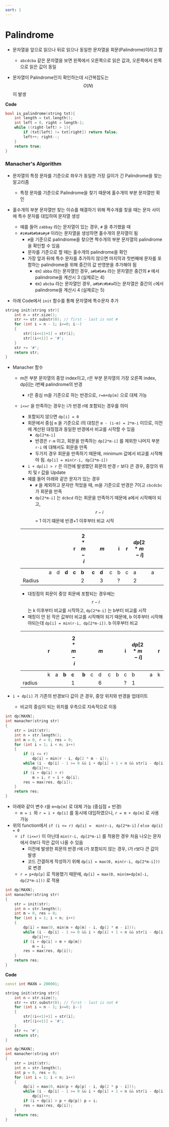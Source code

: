 ```yaml
---
sort: 1
---
```


# Palindrome

* 문자열을 앞으로 읽으나 뒤로 읽으나 동일한 문자열을 회문(Palindrome)이라고 함
  * `abcdcba` 같은 문자열을 보면 왼쪽에서 오른쪽으로 읽은 값과, 오른쪽에서 왼쪽으로 읽은 값이 동일

* 문자열이 Palindrome인지 확인하는데 시간복잡도는 $$O(N)$$ 이 발생

**Code**

```c++
bool is_palindrome(string txt){
    int length = txt.length();
    int left = 0, right = length-1;
    while ((right-left) > 1){
        if (txt[left] != txt[right]) return false;
        left++; right--;
    }
    return true;
}
```

### Manacher's Algorithm

* 문자열의 특정 문자를 기준으로 좌우가 동일한 가장 길이가 긴 Palindrome을 찾는 알고리즘
  * 특정 문자를 기준으로 Palindrome을 찾기 때문에 홀수개의 부분 문자열만 확인
* 홀수개의 부분 문자열만 찾는 이슈를 해결하기 위해 짝수개를 찾을 때는 문자 사이에 특수 문자를 대입하여 문자열 생성
  * 예를 들어 `zabbay` 라는 문자열이 있는 경우, `#` 을 추가했을 때
  * `#z#a#b#b#a#y#` 이라는 문자열을 생성하면 홀수개의 문자열이 됨
    * `#`을 기준으로 palindrome을 찾으면 짝수개의 부분 문자열의 palindrome을 확인할 수 있음
    * 문자를 기준으로 할 때는 홀수개의 palindrome을 확인
    * 가장 앞과 뒤에 특수 문자를 추가하지 않으면 마지막과 첫번째에 문자를 포함하는 palindrome을 위해 중간의 값 반영분을 추가해야 됨
      * ex) `abba` 라는 문자열인  경우, `a#b#b#a` 라는 문자열은 중간의 `#` 에서 palindrome을 계산시 3 (실제로는 4)
      * ex) `abcba` 라는 문자열인 경우, `a#b#c#b#a`라는 문자열은 중간의 `c`에서 palindrome을 계산시 4 (실제로는 5)

* 아래 Code에서 `init` 함수를 통해 문자열에 특수문자 추가

```c++
string init(string str){
    int n = str.size();
    str += str.substr(0); // first - last is not #
    for (int i = n - 1; i>=0; i--)
    {
        str[(i<<1)+1] = str[i];
        str[(i<<1)] = '#';
    }
    str += '#';
    return str;
}
```

* Manacher 함수

  *  m은 부분 문자열의 중앙 index이고, r은 부분 문자열의 가장 오른쪽 index, dp[i]는 i번째 palindrome의 반경

     *  r은 중심 m을 기준으로 하는 반경으로,  `r=m+dp[m]` 으로 대체 가능

  *  `i<=r` 을 만족하는 경우는 i가 반경 r에 포함되는 경우를 의미

     *  포함되지 않으면 `dp[i] = 0`
     *  회문에서 중심 `m` 을 기준으로 i의 대칭은 `m - (i-m) = 2*m-i` 이므로, 이전에 계산된 대칭점과 동일한 반경에서 비교를 시작할 수 있음
        *  `dp[2*m-i]` 
        *  반경은 `r-m` 이고, 회문을 만족하는 `dp[2*m-i]` 를 제외한 나머지 부분 `r-i` 에 대해서도 회문을 만족
        *  두가지 경우 회문을 만족하기 때문에, minimum 값에서 비교를 시작해야 됨. `dp[i] = min(r-i, dp[2*m-i])`
     *  `i + dp[i] > r` 은 이전에 발생했던 회문의 반경 `r` 보다 큰 경우, 중앙의 위치 및 r 값을 Update
     *  예를 들어 아래와 같은 문자가 있는 경우
        *  `#` 을 제외하고 문자만 적었을 때, m을 기준으로 반경은 7이고 `cbcdcbc` 가 회문을 만족
        *  `dp[2*m-i]` 는 `dcbcd` 라는 회문을 만족하기 때문에 a에서 시작해야 되고, $$r-i$$ = 1 이기 떄문에 반경+1 이후부터 비교 시작

     |        |      |      |      |       | r     | $$2*m-i$$ |       | $$m$$ |      | i    | r    | $$dp[2*m-i]$$ |      |      |      |
     | ------ | ---- | ---- | ---- | ----- | ----- | --------- | ----- | ----- | ---- | ---- | ---- | ------------- | ---- | ---- | ---- |
     |        |      | a    | d    | **d** | **c** | **b**     | **c** | **d** | c    | b    | c    | a             | a    |      |      |
     | Radius |      |      |      |       |       | 2         |       | 3     |      | ?    |      | 2             |      |      |      |

     * 대칭점의 회문이 중앙 회문에 포함되는 경우에는 $$ r-i$$ 는 k 이후부터 비교를 시작하고, `dp[2*m-i]` 는 b부터 비교를 시작
     * 매칭이 안 된 작은 값부터 비교를 시작해야 되기 때문에, b 이후부터 시작해야되는데 `dp[i] = min(r-i, dp[2*m-i])`.  b 이후부터 비교

     |        |      | r    |      |       | $$2*m-i$$ |       |      | $$m$$ |      |      | i    | $$dp[2*m-i]$$ |      | r    |      |
     | ------ | ---- | ---- | ---- | ----- | --------- | ----- | ---- | ----- | ---- | ---- | ---- | ------------- | ---- | ---- | ---- |
     |        |      | k    | a    | **b** | **c**     | **b** | c    | d     | c    | b    | c    | b             | a    | k    |      |
     | radius |      |      |      |       | 1         |       |      | 6     |      |      | ?    | 1             |      |      |      |

* ` i + dp[i] ` 가 기존의 반경보다 값이 큰 경우, 중앙 위치와 반경을 업데이트
  * 비교의 중심이 되는 위치를 우측으로 지속적으로 이동

```c++
int dp[MAXN];
int manacher(string str)
{
    str = init(str);
    int n = str.length();
    int m = 0, r = 0, res = 0;
    for (int i = 1; i < n; i++)
    {
        if (i <= r)
            dp[i] = min(r - i, dp[2 * m - i]);
        while (i - dp[i] - 1 >= 0 && i + dp[i] + 1 < n && str[i - dp[i] - 1] == str[i + dp[i] + 1])
            dp[i]++;
        if (i + dp[i] > r)
            m = i, r = i + dp[i];
        res = max(res, dp[i]);
    }
    return res;
}
```

* 아래와 같이 변수 r을 `m+dp[m]` 로 대체 가능 (중심점 + 반경)
  * `m = i `와   `r = i + dp[i]` 를 동시에 대입하였으니, `r = m + dp[m]` 로 사용 가능
* 위의 function에서 `if (i <= r) dp[i] =  min(r-i, dp[2*m-i]`  / `else dp[i] = 0` 
  * `if (i<=r)` 이 아닌데 `min(r-i, dp[2*m-i]` 를 적용한 경우 처음 나오는 문자에서 0보다 작은 값이 나올 수 있음
    * 이전에 발생한 회문의 반경 r에 i가 포함되지 않는 경우, i가 r보다 큰 값이 발생
    * 코드 간결하게 작성하기 위해  `dp[i] = max(0, min(r-i, dp[2*m-i]))` 로 변경
  * `r = p+dp[p]` 로 적용했기 때문에, `dp[i] = max(0, min(m+dp[m]-i, dp[2*m-i]))` 로 적용

```c++
int dp[MAXN];
int manacher(string str)
{
    str = init(str);
    int n = str.length();
    int m = 0, res = 0;
    for (int i = 1; i < n; i++)
    {
        dp[i] = max(0, min(m + dp[m] - i, dp[2 * m - i]));
        while (i - dp[i] - 1 >= 0 && i + dp[i] + 1 < n && str[i - dp[i] - 1] == str[i + dp[i] + 1])
            dp[i]++;
        if (i + dp[i] > m + dp[m])
            m = i;
        res = max(res, dp[i]);
    }
    return res;
}
```



**Code**

```c++
const int MAXN = 200001;

string init(string str){
    int n = str.size();
    str += str.substr(0); // first - last is not #
    for (int i = n - 1; i>=0; i--)
    {
        str[(i<<1)+1] = str[i];
        str[(i<<1)] = '#';
    }
    str += '#';
    return str;
}

int dp[MAXN];
int manacher(string str)
{
    str = init(str);
    int n = str.length();
    int p = 0, res = 0;
    for (int i = 1; i < n; i++)
    {
        dp[i] = max(0, min(p + dp[p] - i, dp[2 * p - i]));
        while (i - dp[i] - 1 >= 0 && i + dp[i] + 1 < n && str[i - dp[i] - 1] == str[i + dp[i] + 1])
            dp[i]++;
        if (i + dp[i] > p + dp[p]) p = i;
        res = max(res, dp[i]);
    }
    return res;
}
```

